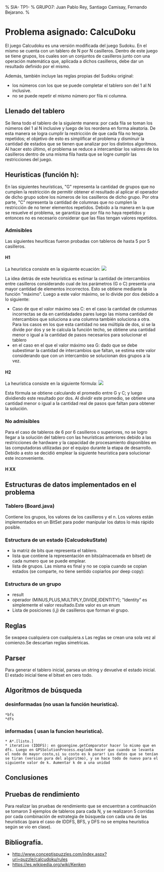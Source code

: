 % SIA- TP1-
% GRUPO7: Juan Pablo Rey, Santiago Camisay, Fernando Bejarano.
%

# Problema asignado: CalcuDoku

El juego Calcudoku es una versión modificada del juego Sudoku. En el mismo se cuenta con un tablero de N por N casilleros. Dentro de este juego se tiene grupos, los cuales son un conjuntos de casilleros  junto con una operación matemática que, aplicada a dichos casilleros, debe dar un resultado definido por el mismo.

Además, también incluye las reglas propias del Sudoku original: 

+ los números con los que se puede completar el tablero son del 1 al N inclusive.
+ no se puede repetir el mismo número por fila ni columna.


## Llenado del tablero

Se llena todo el tablero de la siguiente manera: por cada fila se toman los números del 1 al N inclusive y luego de los reordena en forma aleatoria. De esta manera se logra cumplir la restricción de que cada fila no tenga repetidos; el objetivo de esto es simplificar el problema y disminuir la cantidad de estados que se tienen que analizar por los distintos algoritmos. Al hacer esto último, el problema se reduce a intercambiar los valores de los casilleros dentro de una misma fila hasta que se logre cumplir las restricciones del juego. 


## Heuristicas (función h):



En las siguientes heurísticas, "G" representa la cantidad de grupos que no cumplen la restricción de permitir obtener el resultado al aplicar el operador de dicho grupo sobre los números de los casilleros de dicho grupo. 
Por otra parte, "C" representa la cantidad de columnas que no cumplen la restricción de no tener elementos repetidos. 
Debido a la manera en la que se resuelve el problema, se garantiza que por fila no haya repetidos y entonces no es necesario considerar que las filas tengan valores repetidos.

### Admisibles
Las siguientes heuríticas fueron probadas con tableros de hasta 5 por 5 casilleros.

#### H1
La heurística consiste en la siguiente ecuación:
![](https://raw.githubusercontent.com/kpjjpk/sia-tp1/master/images/h1.png)

La idea detrás de este heurística es estimar la cantidad de intercambios entre casilleros considerando cual de los parámetros (G o C) presenta una mayor cantidad de elementos incorrectos. Esto se obtiene mediante la función "máximo". 
Luego a este valor máximo, se lo divide por dos debido a lo siguiente:
+ Caso de que el valor máximo sea C: en el caso la cantidad de columnas incorrectas se da en cantidadades pares  luego las misma cantidad de intercambios que soluciona a una columna también soluciona a otra. Para los casos en los que esta cantidad no sea múltipla de dos, si se la divide por dos y se le calcula la función techo, se obtiene una cantidad menor o igual a la cantidad de pasos necesarios para solucionar el tablero
+ en el caso en el que el valor máximo sea G: dado que se debe subestimar la cantidad de intercambios que faltan, se estima este valor considerando que con un intercambio se solucionan dos grupos a la vez.

#### H2 
La heurística consiste en la siguiente fórmula:
![](https://raw.githubusercontent.com/kpjjpk/sia-tp1/master/images/h2.png)

Esta fórmula se obtiene calculando el promedio entre G y C; y luego dividiendo este resultado por dos. Al dividir este promedio, se obtiene una cantidad menor o igual a la cantidad real de pasos que faltan para obtener la solución.




### No admisibles 
Para el caso de tableros de 6 por 6 casilleros o superiores, no se logro llegar a la solución del tablero con las heurísticas anteriores debido a las restricciones de hardware y la capacidad de procesamiento disponibles en las computadoras utilizadas por el equipo durante la etapa de desarrollo. Debido a esto se decidió emplear la siguiente heurística para solucionar este inconveniente.

#### H XX


## Estructuras de datos implementados en el problema

### Tablero (Board.java)
Contiene los grupos, los valores de los casilleros y el n. Los valores están implementados en un BitSet para poder manipular los datos lo más rápido posible. 

### Estructura de un estado (CalcudokuState)
+ la matriz de bits que representa el tablero.
+ lista que contiene la representación en bits(almacenada en bitset) de cada numero que se puede emplear.
+ lista de grupos. Las misma es final y no se copia cuando se copian estados (se comparte, no tiene sentido copiarlos por deep copy):
### Estructura de un grupo

+ result
+ operador (MINUS,PLUS,MULTIPLY,DIVIDE,IDENTITY); "Identity" es simplemente el valor resultado.Este valor es un enum
+ Lista de posiciones (i,j) de casilleros que forman el grupo.



## Reglas

Se swapea cualquiera con cualquiera.s Las reglas se crean una sola vez al comienzo.Se descartan reglas simetricas.


## Parser
Para generar el tablero inicial, parsea  un string y devuelve el estado inicial. El estado inicial tiene el bitset en cero todo.



## Algoritmos de búsqueda
### desinformadas (no usan la función heuristica).
	*bfs
	*dfs
### informadas ( usan la funcion heuristica).
	* A*.[listo.]
	* iterativo (IDDFS): en gpsengine.getComparator hacer lo mismo que en dfs. Luego en GPSSolutionProcess.explode hacer que cuando se levanta el nodo de mayor costo,si su costo es k parar! Los datos que se tenían se tiran (version pura del algoritmo), y se hace todo de nuevo para el siguiente valor de k. Aumentar k de a una unidad


## Conclusiones

## Pruebas de rendimiento

Para realizar las pruebas de rendimiento que se encuentran a continuación se tomaron 3 ejemplos de tableros para cada N, y se realizaron 5 corridas por cada combinación de estrategia de búsqueda con cada una de las  heurísticas (para el caso de IDDFS, BFS, y DFS no se emplea heurística según se vio en clase).


## Bibliografía.
+ http://www.conceptispuzzles.com/index.aspx?uri=puzzle/calcudoku/rules
+ https://es.wikipedia.org/wiki/Kenken

